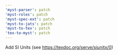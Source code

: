 ```yaml
---
'myst-parser': patch
'myst-roles': patch
'myst-spec-ext': patch
'myst-to-jats': patch
'myst-to-tex': patch
'tex-to-myst': patch
---
```


Add SI Units (see https://texdoc.org/serve/siunitx/0)
